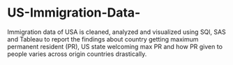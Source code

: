 # US-Immigration-Data-
Immigration data of USA is cleaned, analyzed and visualized using SQl, SAS and Tableau to report the findings about country getting maximum permanent resident (PR), US state welcoming max PR and how PR given to people varies across origin countries drastically.

